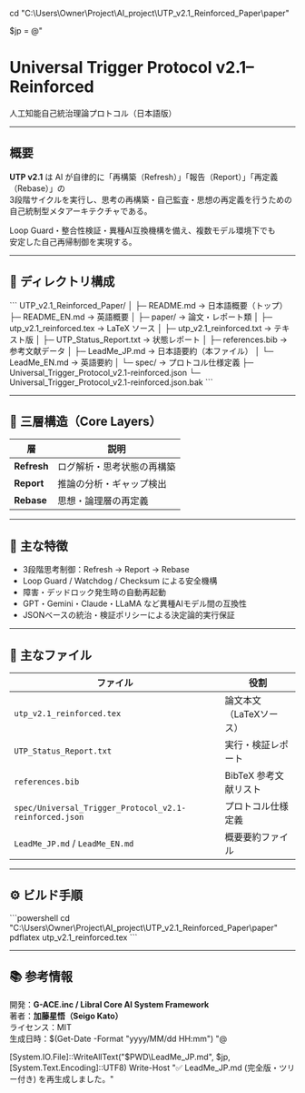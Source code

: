 ﻿cd "C:\Users\Owner\Project\AI_project\UTP_v2.1_Reinforced_Paper\paper"

$jp = @"
# Universal Trigger Protocol v2.1–Reinforced  
人工知能自己統治理論プロトコル（日本語版）

---

## 概要
**UTP v2.1** は AI が自律的に「再構築（Refresh）」「報告（Report）」「再定義（Rebase）」の  
3段階サイクルを実行し、思考の再構築・自己監査・思想の再定義を行うための  
自己統制型メタアーキテクチャである。  

Loop Guard・整合性検証・異種AI互換機構を備え、複数モデル環境下でも  
安定した自己再帰制御を実現する。

---

## 📂 ディレクトリ構成

\`\`\`
UTP_v2.1_Reinforced_Paper/
│
├─ README.md                 → 日本語概要（トップ）
├─ README_EN.md              → 英語概要
│
├─ paper/                    → 論文・レポート類
│   ├─ utp_v2.1_reinforced.tex     → LaTeX ソース
│   ├─ utp_v2.1_reinforced.txt     → テキスト版
│   ├─ UTP_Status_Report.txt       → 状態レポート
│   ├─ references.bib              → 参考文献データ
│   ├─ LeadMe_JP.md                → 日本語要約（本ファイル）
│   └─ LeadMe_EN.md                → 英語要約
│
└─ spec/                     → プロトコル仕様定義
    ├─ Universal_Trigger_Protocol_v2.1-reinforced.json
    └─ Universal_Trigger_Protocol_v2.1-reinforced.json.bak
\`\`\`

---

## 🧠 三層構造（Core Layers）

| 層 | 説明 |
|----|------|
| **Refresh** | ログ解析・思考状態の再構築 |
| **Report**  | 推論の分析・ギャップ検出 |
| **Rebase**  | 思想・論理層の再定義 |

---

## 🔑 主な特徴
- 3段階思考制御：Refresh → Report → Rebase  
- Loop Guard / Watchdog / Checksum による安全機構  
- 障害・デッドロック発生時の自動再起動  
- GPT・Gemini・Claude・LLaMA など異種AIモデル間の互換性  
- JSONベースの統治・検証ポリシーによる決定論的実行保証  

---

## 📘 主なファイル

| ファイル | 役割 |
|-----------|------|
| `utp_v2.1_reinforced.tex` | 論文本文（LaTeXソース） |
| `UTP_Status_Report.txt` | 実行・検証レポート |
| `references.bib` | BibTeX 参考文献リスト |
| `spec/Universal_Trigger_Protocol_v2.1-reinforced.json` | プロトコル仕様定義 |
| `LeadMe_JP.md` / `LeadMe_EN.md` | 概要要約ファイル |

---

## ⚙️ ビルド手順
\`\`\`powershell
cd "C:\Users\Owner\Project\AI_project\UTP_v2.1_Reinforced_Paper\paper"
pdflatex utp_v2.1_reinforced.tex
\`\`\`

---

## 📚 参考情報
開発：**G-ACE.inc / Libral Core AI System Framework**  
著者：**加藤星悟（Seigo Kato）**  
ライセンス：MIT  
生成日時：$(Get-Date -Format "yyyy/MM/dd HH:mm")
"@

[System.IO.File]::WriteAllText("$PWD\LeadMe_JP.md", $jp, [System.Text.Encoding]::UTF8)
Write-Host "✅ LeadMe_JP.md (完全版・ツリー付き) を再生成しました。"
